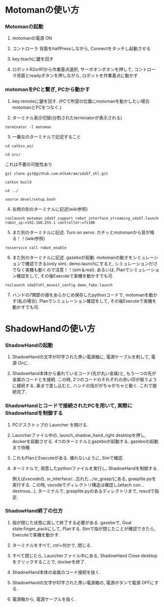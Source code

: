 # Motomanの使い方

### Motomanの起動
1. motomanの電源 ON

2. コントローラ 背面をhalfPressしながら, Connectをタッチし起動させる

3. key:teachに鍵を回す

4. ロボットR2orR1から作業基点選択, サーボオンボタンを押して, コントローラ背面とreadyボタンを押しながら, ロボットを作業基点に動かす

### motomanをPCと繋ぎ, PCから動かす
1. key:remoteに鍵を回す. (PCで所望の位置にmotomanを動かしたい場合. motomanとPCをつなぐ.)

2. ターミナル表示切替(分割されたterminatorが表示される)
```
terminator -l motoman
```

3. 一番左のターミナルで記述すること
```
cd catkin_ws/
```

```
cd src/
```

これは不要の可能性あり
```
git clone git@github.com:mlkakram/sda5f_shl.git
```

```
catkin build
```

```
cd ../
```

```
source devel/setup.bash
```

4. 右側の別のターミナルに記述(wiki参照)
```
roslaunch motoman_sda5f_support robot_interface_streaming_sda5f.launch robot_ip:=192.168.255.1 controller:=fs100
```

5. また別のターミナルに記述. Turn on servo. カチッとmotomanから音が鳴る！！(wiki参照)
```
rosservice call robot_enable
```

6. また別のターミナルに記述. gazeboが起動. motomanの動きをシミュレーションで確認できる(only sim). demo.launchにすると, シミュレーションだけでなく実機も動くので注意！！(sim＆real). あるいは, Planでシミュレーション確認をして, その後Executeで実機を動かすでも可.
```
roslaunch sda5fshl_moveit_config demo_fake.launch
```

7. ハンドの7関節の値をあらかじめ保存したpythonコードで, motomanを動かす(私の場合). Planでシミュレーション確認をして, その後Executeで実機を動かすでも可.


# ShadowHandの使い方

### ShadowHandの起動
1. ShadowHandの文字が印字された黒い電源箱に, 電源ケーブルを刺して, 電源 Onに. 

2. ShadowHand本体から垂れているコード(先が丸い金属)と, もう一つの先が金属のコードとを接続. この時, 2つのコードのそれぞれの赤い印が揃うように接続する. 奥まで差し込むと, ハンドの指ががちゃがちゃと動く. これで接続完了.

### ShadowHandとコードで接続されたPCを用いて, 実際にShadowHandを制御する
1. PCデスクトップの Launcher を開ける.

2. Launcherファイル中の, launch_shadow_hand_right desktopを押し, dockerを起動させる. 4つのターミナルとgazeboが起動する. gazeboの起動まで待機.

3. これもPlanとExecuteがある. 壊れないように, Simで確認.

4. ターミナルで, 用意したpythonファイルを実行し, ShadowHandを制御する.

   例えばvscodeの, sr_interface/...忘れた.../sr_grasp/にある, grasplite.pyを実行する. この時, vscodeでディレクトリ構造は確認し(attach con... dextrous...), ターミナルで, grasplite.pyのあるディレクトリまで, roscdで指定. 

### ShadowHand終了の仕方
1. 指が閉じた状態に戻して終了する必要がある. gazeboで, Goal state:finger_packにして, Planする. Simで指が閉じたことが確認できたら, Executeで実機を動かす.

2. ターミナルをすべて, ctrl+何かで, 閉じる.

3. すべて閉じたら, Launcherファイル中にある, ShadowHand Close desktopをクリックすることで, dockerを終了.

4. ShadowHand本体の金属のコード接続を抜く.

5. ShadowHandの文字が印字された黒い電源箱の, 電源ボタンで電源 OFFにする.

6. 電源箱から, 電源ケーブルを抜く.
